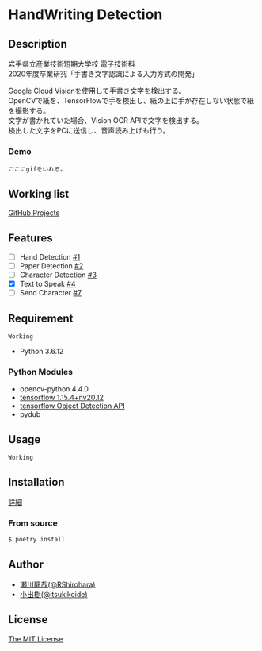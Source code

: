 # HandWriting Detection

## Description

岩手県立産業技術短期大学校 電子技術科  
2020年度卒業研究「手書き文字認識による入力方式の開発」  

Google Cloud Visionを使用して手書き文字を検出する。  
OpenCVで紙を、TensorFlowで手を検出し、紙の上に手が存在しない状態で紙を撮影する。  
文字が書かれていた場合、Vision OCR APIで文字を検出する。  
検出した文字をPCに送信し、音声読み上げも行う。  

### Demo

`ここにgifをいれる。`

## Working list

[GitHub Projects](https://github.com/RShirohara/handwriting_detection/projects/1)

## Features

- [ ] Hand Detection [#1](https://github.com/RShirohara/handwriting_detection/issues/1)
- [ ] Paper Detection [#2](https://github.com/RShirohara/handwriting_detection/issues/2)
- [ ] Character Detection [#3](https://github.com/RShirohara/handwriting_detection/issues/3)
- [x] Text to Speak [#4](https://github.com/RShirohara/handwriting_detection/issues/4)
- [ ] Send Character [#7](https://github.com/RShirohara/handwriting_detection/issues/7)

## Requirement

`Working`

- Python 3.6.12

### Python Modules

- opencv-python 4.4.0
- [tensorflow 1.15.4+nv20.12](https://docs.nvidia.com/deeplearning/frameworks/install-tf-jetson-platform-release-notes/tf-jetson-rel.html)
- [tensorflow Object Detection API](https://github.com/tensorflow/models/tree/master/research/object_detection)
- pydub

## Usage

`Working`

## Installation

[詳細](./docs/install.md)

### From source

```Bash
$ poetry install
```

## Author

- [瀬川龍哉(@RShirohara)](https://github.com/RShirohara)
- [小出樹(@itsukikoide)](https://github.com/itsukikoide)

## License

[The MIT License](./LICENSE)
